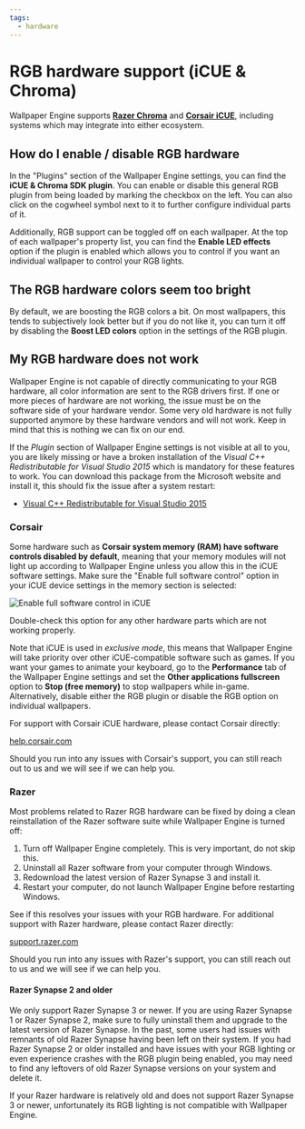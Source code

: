 ```yaml
---
tags:
  - hardware
---
```

# RGB hardware support (iCUE & Chroma)

Wallpaper Engine supports [**Razer Chroma**](https://www.razer.com/chroma) and [**Corsair iCUE**](https://www.corsair.com/icue), including systems which may integrate into either ecosystem.

## How do I enable / disable RGB hardware

In the "Plugins" section of the Wallpaper Engine settings, you can find the **iCUE & Chroma SDK plugin**. You can enable or disable this general RGB plugin from being loaded by marking the checkbox on the left. You can also click on the cogwheel symbol next to it to further configure individual parts of it.

Additionally, RGB support can be toggled off on each wallpaper. At the top of each wallpaper's property list, you can find the **Enable LED effects** option if the plugin is enabled which allows you to control if you want an individual wallpaper to control your RGB lights.

## The RGB hardware colors seem too bright

By default, we are boosting the RGB colors a bit. On most wallpapers, this tends to subjectively look better but if you do not like it, you can turn it off by disabling the **Boost LED colors** option in the settings of the RGB plugin.

## My RGB hardware does not work

Wallpaper Engine is not capable of directly communicating to your RGB hardware, all color information are sent to the RGB drivers first. If one or more pieces of hardware are not working, the issue must be on the software side of your hardware vendor. Some very old hardware is not fully supported anymore by these hardware vendors and will not work. Keep in mind that this is nothing we can fix on our end.

If the *Plugin* section of Wallpaper Engine settings is not visible at all to you, you are likely missing or have a broken installation of the *Visual C++ Redistributable for Visual Studio 2015* which is mandatory for these features to work. You can download this package from the Microsoft website and install it, this should fix the issue after a system restart:

* [Visual C++ Redistributable for Visual Studio 2015](https://www.microsoft.com/download/details.aspx?id=48145)

### Corsair

Some hardware such as **Corsair system memory (RAM) have software controls disabled by default**, meaning that your memory modules will not light up according to Wallpaper Engine unless you allow this in the iCUE software settings. Make sure the "Enable full software control" option in your iCUE device settings in the memory section is selected:

![Enable full software control in iCUE](./icue.png)

Double-check this option for any other hardware parts which are not working properly.

Note that iCUE is used in *exclusive mode*, this means that Wallpaper Engine will take priority over other iCUE-compatible software such as games. If you want your games to animate your keyboard, go to the **Performance** tab of the Wallpaper Engine settings and set the **Other applications fullscreen** option to **Stop (free memory)** to stop wallpapers while in-game. Alternatively, disable either the RGB plugin or disable the RGB option on individual wallpapers.

For support with Corsair iCUE hardware, please contact Corsair directly:

[help.corsair.com](https://help.corsair.com/)

Should you run into any issues with Corsair's support, you can still reach out to us and we will see if we can help you.

### Razer

Most problems related to Razer RGB hardware can be fixed by doing a clean reinstallation of the Razer software suite while Wallpaper Engine is turned off:

1. Turn off Wallpaper Engine completely. This is very important, do not skip this.
2. Uninstall all Razer software from your computer through Windows.
3. Redownload the latest version of Razer Synapse 3 and install it.
4. Restart your computer, do not launch Wallpaper Engine before restarting Windows.

See if this resolves your issues with your RGB hardware. For additional support with Razer hardware, please contact Razer directly:

[support.razer.com](https://support.razer.com/)

Should you run into any issues with Razer's support, you can still reach out to us and we will see if we can help you.

#### Razer Synapse 2 and older

We only support Razer Synapse 3 or newer. If you are using Razer Synapse 1 or Razer Synapse 2, make sure to fully uninstall them and upgrade to the latest version of Razer Synapse. In the past, some users had issues with remnants of old Razer Synapse having been left on their system. If you had Razer Synapse 2 or older installed and have issues with your RGB lighting or even experience crashes with the RGB plugin being enabled, you may need to find any leftovers of old Razer Synapse versions on your system and delete it.

If your Razer hardware is relatively old and does not support Razer Synapse 3 or newer, unfortunately its RGB lighting is not compatible with Wallpaper Engine.